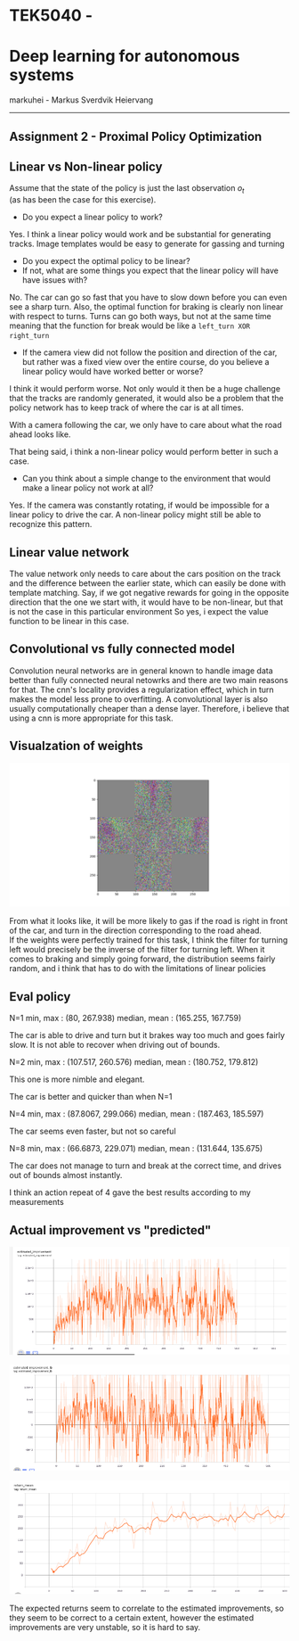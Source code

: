 # TEK5040 -
# Deep learning for autonomous systems

markuhei - Markus Sverdvik Heiervang  

***

## Assignment 2 - Proximal Policy Optimization

## Linear vs Non-linear policy


Assume that the state of the policy is just the last observation $o_t$  
(as has been the case for this exercise).  

* Do you expect a linear policy to work?

Yes. I think a linear policy would work and be substantial for generating tracks.
Image templates would be easy to generate for gassing and turning


* Do you expect the optimal policy to be linear?  
* If not, what are some things you expect that the linear policy will have have issues with?

No. The car can go so fast that you have to slow down before you can even see a sharp turn.
Also, the optimal function for braking is clearly non linear with respect to turns.
Turns can go both ways, but not at the same time meaning that the function for break would be like a `left_turn XOR right_turn`


* If the camera view did not follow the position and direction of the car, but rather was a fixed view over the entire course, do you believe a linear policy would have worked better or worse?

I think it would perform worse.
Not only would it then be a huge challenge that the tracks are randomly generated,
it would also be a problem that the policy network has to keep track of where the car is at all times.

With a camera following the car, we only have to care about what the road ahead looks like.

That being said, i think a non-linear policy would perform better in such a case.  


* Can you think about a simple change to the environment that would make a linear policy not work at all?

Yes. If the camera was constantly rotating, if would be impossible for a linear policy to drive the car.
A non-linear policy might still be able to recognize this pattern.  


## Linear value network

The value network only needs to care about the cars position on the track and the difference between the earlier state, which can easily be done with template matching. Say, if we got negative rewards for going in the opposite direction that the one we start with, it would have to be non-linear, but that is not the case in this particular environment
So yes, i expect the value function to be linear in this case.  

## Convolutional vs fully connected model

Convolution neural networks are in general known to handle image data
better than fully connected neural netowrks and there are two main reasons for that.
The cnn's locality provides a regularization effect, which in turn makes the model
less prone to overfitting. A convolutional layer is also usually computationally cheaper than a dense layer.
Therefore, i believe that using a cnn is more appropriate for this task.


## Visualzation of weights

![](filters.png)

From what it looks like, it will be more likely to gas if the road is right in front of the car,
and turn in the direction corresponding to the road ahead.  
If the weights were perfectly trained for this task, I think the filter for turning left would precisely
be the inverse of the filter for turning left.
When it comes to braking and simply going forward, the distribution seems fairly random,
and i think that has to do with the limitations of linear policies

## Eval policy


N=1
min, max : (80, 267.938)
median, mean : (165.255, 167.759)

The car is able to drive and turn but it brakes way too much and goes fairly slow.
It is not able to recover when driving out of bounds.  

N=2
min, max : (107.517, 260.576)
median, mean : (180.752, 179.812)

This one is more nimble and elegant.

The car is better and quicker than when N=1

N=4
min, max : (87.8067, 299.066)
median, mean : (187.463, 185.597)

The car seems even faster, but not so careful

N=8
min, max : (66.6873, 229.071)
median, mean : (131.644, 135.675)

The car does not manage to turn and break at the correct time, and drives out of bounds almost instantly.

I think an action repeat of 4 gave the best results according to my measurements

## Actual improvement vs "predicted"

![](estimated_improvement.png)

![](estimated_improvement_lb.png)

![](expected_mean.png)

The expected returns seem to correlate to the estimated improvements,
so they seem to be correct to a certain extent, however the estimated improvements are very unstable, so it is hard to say.
